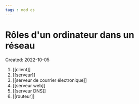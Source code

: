 ```yaml
---
tags : mod cs
---
```

# Rôles d'un ordinateur dans un réseau
Created: 2022-10-05 

1. [[client]] 
2. [[serveur]] 
3. [[serveur de courrier électronique]]  
4. [[serveur web]] 
5. [[serveur DNS]] 
6. [[routeur]] 
